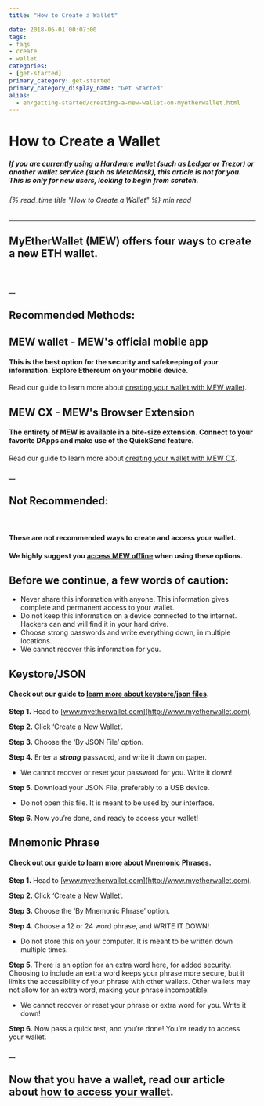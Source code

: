 ```yaml
---
title: "How to Create a Wallet"

date: 2018-06-01 00:07:00
tags:
- faqs
- create
- wallet
categories:
- [get-started]
primary_category: get-started
primary_category_display_name: "Get Started"
alias:
  - en/getting-started/creating-a-new-wallet-on-myetherwallet.html
---
```


# **How to Create a Wallet**

##### If you are currently using a Hardware wallet (such as Ledger or Trezor) or another wallet service (such as MetaMask), this article is not for you. This is only for new users, looking to begin from scratch.

###### {% read_time title "How to Create a Wallet" %} min read

* * *

## MyEtherWallet (MEW) offers four ways to create a new ETH wallet.

<br>

##### \_\_

## **Recommended Methods:**

## **MEW wallet** - MEW's official mobile app

#### **This is the best option for the security and safekeeping of your information. Explore Ethereum on your mobile device.**

Read our guide to learn more about [creating your wallet with MEW wallet][mewwallet].

## **MEW CX** - MEW's Browser Extension

#### **The entirety of MEW is available in a bite-size extension. Connect to your favorite DApps and make use of the QuickSend feature.**

Read our guide to learn more about [creating your wallet with MEW CX][mewcx].

##### \_\_

## **Not Recommended:**

<br>

#### These are **not** recommended ways to create and access your wallet.

#### We highly suggest you [access MEW offline][offline] when using these options.

## **Before we continue, a few words of caution:**

-   Never share this information with anyone. This information gives complete and permanent access to your wallet.
-   Do not keep this information on a device connected to the internet. Hackers can and will find it in your hard drive. 
-   Choose strong passwords and write everything down, in multiple locations.
-   We cannot recover this information for you.

## **Keystore/JSON**

#### **Check out our guide to [learn more about keystore/json files][keystoreJson].**

**Step 1.** Head to [www.myetherwallet.com](http://www.myetherwallet.com).

**Step 2.** Click ‘Create a New Wallet’.

**Step 3.** Choose the ‘By JSON File’ option.

**Step 4.** Enter a **_strong_** password, and write it down on paper.

-   We cannot recover or reset your password for you. Write it down!

**Step 5.** Download your JSON File, preferably to a USB device. 

-   Do not open this file. It is meant to be used by our interface.

**Step 6.** Now you’re done, and ready to access your wallet!

## **Mnemonic Phrase**

#### **Check out our guide to [learn more about Mnemonic Phrases][mnemonic].**

**Step 1.** Head to [www.myetherwallet.com](http://www.myetherwallet.com).

**Step 2.** Click ‘Create a New Wallet’.

**Step 3.** Choose the ‘By Mnemonic Phrase’ option.

**Step 4.** Choose a 12 or 24 word phrase, and WRITE IT DOWN!

-   Do not store this on your computer. It is meant to be written down multiple times.

**Step 5.** There is an option for an extra word here, for added security. Choosing to include an extra word keeps your phrase more secure, but it limits the accessibility of your phrase with other wallets. Other wallets may not allow for an extra word, making your phrase incompatible.

-   We cannot recover or reset your phrase or extra word for you. Write it down!

**Step 6.** Now pass a quick test, and you’re done! You’re ready to access your wallet.

##### \_\_

## **Now that you have a wallet, read our article about [how to access your wallet][accessWallet].**

[mewwallet]: /@@@@@@/mewwallet/mewwallet-user-guide/

[offline]: /@@@@@@/offline/offline-mew-looks-weird/

[keystoreJson]: /@@@@@@/security-and-privacy/what-is-a-keystore-file/

[mnemonic]: /@@@@@@/security-and-privacy/what-is-a-mnemonic-phrase/

[accessWallet]: /@@@@@@/getting-started/how-to-access-your-wallet/

[mewcx]: /@@@@@@/getting-started/using-mewcx/
